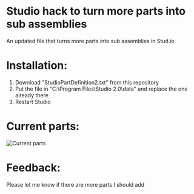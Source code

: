 # Studio hack to turn more parts into sub assemblies
An updated file that turns more parts into sub assemblies in Stud.io

# Installation:
1. Download "StudioPartDefinition2.txt" from this repository
2. Put the file in "C:\Program Files\Studio 2.0\data" and replace the one already there
3. Restart Studio

# Current parts:

![Current parts](../SubAssemblyHack/CurrentParts.png)

# Feedback:
Please let me know if there are more parts I should add